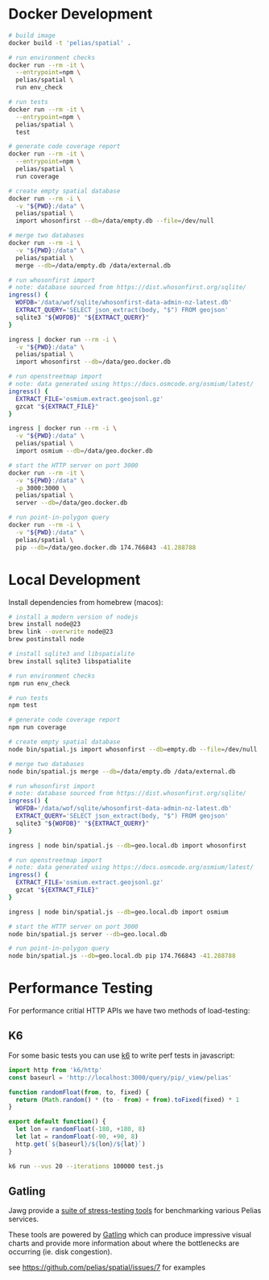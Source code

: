 # Docker Development

```bash
# build image
docker build -t 'pelias/spatial' .
```

```bash
# run environment checks
docker run --rm -it \
  --entrypoint=npm \
  pelias/spatial \
  run env_check
```

```bash
# run tests
docker run --rm -it \
  --entrypoint=npm \
  pelias/spatial \
  test
```

```bash
# generate code coverage report
docker run --rm -it \
  --entrypoint=npm \
  pelias/spatial \
  run coverage
```

```bash
# create empty spatial database
docker run --rm -i \
  -v "${PWD}:/data" \
  pelias/spatial \
  import whosonfirst --db=/data/empty.db --file=/dev/null
```

```bash
# merge two databases
docker run --rm -i \
  -v "${PWD}:/data" \
  pelias/spatial \
  merge --db=/data/empty.db /data/external.db
```

```bash
# run whosonfirst import
# note: database sourced from https://dist.whosonfirst.org/sqlite/
ingress() {
  WOFDB='/data/wof/sqlite/whosonfirst-data-admin-nz-latest.db'
  EXTRACT_QUERY='SELECT json_extract(body, "$") FROM geojson'
  sqlite3 "${WOFDB}" "${EXTRACT_QUERY}"
}

ingress | docker run --rm -i \
  -v "${PWD}:/data" \
  pelias/spatial \
  import whosonfirst --db=/data/geo.docker.db
```

```bash
# run openstreetmap import
# note: data generated using https://docs.osmcode.org/osmium/latest/
ingress() {
  EXTRACT_FILE='osmium.extract.geojsonl.gz'
  gzcat "${EXTRACT_FILE}"
}

ingress | docker run --rm -i \
  -v "${PWD}:/data" \
  pelias/spatial \
  import osmium --db=/data/geo.docker.db
```

```bash
# start the HTTP server on port 3000
docker run --rm -it \
  -v "${PWD}:/data" \
  -p 3000:3000 \
  pelias/spatial \
  server --db=/data/geo.docker.db
```

```bash
# run point-in-polygon query
docker run --rm -i \
  -v "${PWD}:/data" \
  pelias/spatial \
  pip --db=/data/geo.docker.db 174.766843 -41.288788
```

# Local Development

Install dependencies from homebrew (macos):

```bash
# install a modern version of nodejs
brew install node@23
brew link --overwrite node@23
brew postinstall node

# install sqlite3 and libspatialite
brew install sqlite3 libspatialite
```

```bash
# run environment checks
npm run env_check
```

```bash
# run tests
npm test
```

```bash
# generate code coverage report
npm run coverage
```

```bash
# create empty spatial database
node bin/spatial.js import whosonfirst --db=empty.db --file=/dev/null
```

```bash
# merge two databases
node bin/spatial.js merge --db=/data/empty.db /data/external.db
```

```bash
# run whosonfirst import
# note: database sourced from https://dist.whosonfirst.org/sqlite/
ingress() {
  WOFDB='/data/wof/sqlite/whosonfirst-data-admin-nz-latest.db'
  EXTRACT_QUERY='SELECT json_extract(body, "$") FROM geojson'
  sqlite3 "${WOFDB}" "${EXTRACT_QUERY}"
}

ingress | node bin/spatial.js --db=geo.local.db import whosonfirst
```

```bash
# run openstreetmap import
# note: data generated using https://docs.osmcode.org/osmium/latest/
ingress() {
  EXTRACT_FILE='osmium.extract.geojsonl.gz'
  gzcat "${EXTRACT_FILE}"
}

ingress | node bin/spatial.js --db=geo.local.db import osmium
```

```bash
# start the HTTP server on port 3000
node bin/spatial.js server --db=geo.local.db
```

```bash
# run point-in-polygon query
node bin/spatial.js --db=geo.local.db pip 174.766843 -41.288788
```

# Performance Testing

For performance critial HTTP APIs we have two methods of load-testing:

## K6

For some basic tests you can use [k6](https://github.com/loadimpact/k6) to write perf tests in javascript:

```javascript
import http from 'k6/http'
const baseurl = 'http://localhost:3000/query/pip/_view/pelias'

function randomFloat(from, to, fixed) {
  return (Math.random() * (to - from) + from).toFixed(fixed) * 1
}

export default function() {
  let lon = randomFloat(-180, +180, 8)
  let lat = randomFloat(-90, +90, 8)
  http.get(`${baseurl}/${lon}/${lat}`)
}
```

```bash
k6 run --vus 20 --iterations 100000 test.js
```

## Gatling

Jawg provide a [suite of stress-testing tools](https://github.com/jawg/pelias-server-stress) for benchmarking various Pelias services.

These tools are powered by [Gatling](https://gatling.io/) which can produce impressive visual charts and provide more information about where the bottlenecks are occurring (ie. disk congestion).

see https://github.com/pelias/spatial/issues/7 for examples
